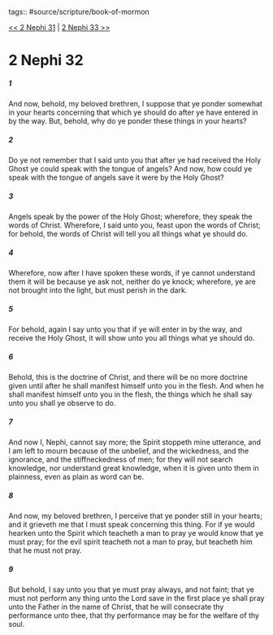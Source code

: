 tags:: #source/scripture/book-of-mormon

[<< 2 Nephi 31](/book-of-mormon/02_2_Nephi/2_Nephi_31.md) | [2 Nephi 33 >>](/book-of-mormon/02_2_Nephi/2_Nephi_33.md)

# 2 Nephi 32

##### 1

And now, behold, my beloved brethren, I suppose that ye ponder somewhat in your hearts concerning that which ye should do after ye have entered in by the way. But, behold, why do ye ponder these things in your hearts?

##### 2

Do ye not remember that I said unto you that after ye had received the Holy Ghost ye could speak with the tongue of angels? And now, how could ye speak with the tongue of angels save it were by the Holy Ghost?

##### 3

Angels speak by the power of the Holy Ghost; wherefore, they speak the words of Christ. Wherefore, I said unto you, feast upon the words of Christ; for behold, the words of Christ will tell you all things what ye should do.

##### 4

Wherefore, now after I have spoken these words, if ye cannot understand them it will be because ye ask not, neither do ye knock; wherefore, ye are not brought into the light, but must perish in the dark.

##### 5

For behold, again I say unto you that if ye will enter in by the way, and receive the Holy Ghost, it will show unto you all things what ye should do.

##### 6

Behold, this is the doctrine of Christ, and there will be no more doctrine given until after he shall manifest himself unto you in the flesh. And when he shall manifest himself unto you in the flesh, the things which he shall say unto you shall ye observe to do.

##### 7

And now I, Nephi, cannot say more; the Spirit stoppeth mine utterance, and I am left to mourn because of the unbelief, and the wickedness, and the ignorance, and the stiffneckedness of men; for they will not search knowledge, nor understand great knowledge, when it is given unto them in plainness, even as plain as word can be.

##### 8

And now, my beloved brethren, I perceive that ye ponder still in your hearts; and it grieveth me that I must speak concerning this thing. For if ye would hearken unto the Spirit which teacheth a man to pray ye would know that ye must pray; for the evil spirit teacheth not a man to pray, but teacheth him that he must not pray.

##### 9

But behold, I say unto you that ye must pray always, and not faint; that ye must not perform any thing unto the Lord save in the first place ye shall pray unto the Father in the name of Christ, that he will consecrate thy performance unto thee, that thy performance may be for the welfare of thy soul.

